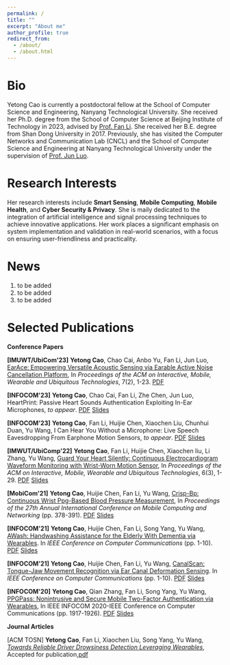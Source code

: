 ```yaml
---
permalink: /
title: ""
excerpt: "About me"
author_profile: true
redirect_from: 
  - /about/
  - /about.html
---
```

Bio
======
Yetong Cao is currently a postdoctoral fellow at the School of Computer Science and Engineering, Nanyang Technological University. She received her Ph.D. degree from the School of Computer Science at Beijing Institute of Technology in 2023, advised by [Prof. Fan Li](https://cs.bit.edu.cn/szdw/jsml/js/lf/index.htm "FanLi"). She received her B.E. degree from Shan Dong University in 2017. Previously, she has visited the Computer Networks and Communication Lab (CNCL) and the School of Computer Science and Engineering at Nanyang Technological University under the supervision of [Prof. Jun Luo](https://personal.ntu.edu.sg/junluo/ "JunLuo"). 

Research Interests
======
Her research interests include **Smart Sensing**, **Mobile Computing**, **Mobile Health**, and **Cyber Security & Privacy**. 
She is maily dedicated to the integration of artificial intelligence and signal processing techniques to achieve innovative applications. Her work places a significant emphasis on system implementation and validation in real-world scenarios, with a focus on ensuring user-friendliness and practicality.

News
======
1. to be added
1. to be added
1. to be added


Selected Publications
======

**Conference Papers**

**[IMUWT/UbiCom'23]** **Yetong Cao**, Chao Cai, Anbo Yu, Fan Li, Jun Luo, [EarAce: Empowering Versatile Acoustic Sensing via Earable Active Noise Cancellation Platform](https://dl.acm.org/doi/abs/10.1145/3596242), In _Proceedings of the ACM on Interactive, Mobile, Wearable and Ubiquitous Technologies_, 7(2), 1-23. [PDF](https://yetongcao.github.io/files/EarACE.pdf) 

**[INFOCOM'23]** **Yetong Cao**, Chao Cai, Fan Li, Zhe Chen, Jun Luo, HeartPrint: Passive Heart Sounds Authentication Exploiting In-Ear Microphones, _to appear_. [PDF](https://yetongcao.github.io/files/HeartPrint.pdf) [Slides](https://yetongcao.github.io/files/HeartPrint.pptx)

**[INFOCOM'23]** **Yetong Cao**, Fan Li, Huijie Chen, Xiaochen Liu, Chunhui Duan, Yu Wang, I Can Hear You Without a Microphone: Live Speech Eavesdropping From Earphone Motion Sensors, _to appear_. [PDF](https://yetongcao.github.io/files/EarSpy.pdf) [Slides](https://yetongcao.github.io/files/EarSpy.pptx)

**[IMWUT/UbiComp'22]** **Yetong Cao**, Fan Li, Huijie Chen, Xiaochen liu, Li Zhang, Yu Wang, [Guard Your Heart Silently: Continuous Electrocardiogram Waveform Monitoring with Wrist-Worn Motion Sensor](https://dl.acm.org/doi/abs/10.1145/3550307), In _Proceedings of the ACM on Interactive, Mobile, Wearable and Ubiquitous Technologies_, 6(3), 1-29. [PDF](https://yetongcao.github.io/files/VibCardiogram.pdf) [Slides](https://yetongcao.github.io/files/vibcardiogram.pptx)

**[MobiCom'21]** **Yetong Cao**, Huijie Chen, Fan Li, Yu Wang, [Crisp-Bp: Continuous Wrist Ppg-Based Blood Pressure Measurement](https://dl.acm.org/doi/abs/10.1145/3447993.3483241), In _Proceedings of the 27th Annual International Conference on Mobile Computing and Networking_ (pp. 378-391). [PDF](https://yetongcao.github.io/files/Crisp-BP.pdf) [Slides](https://yetongcao.github.io/files/Mobicom-15min.pptx)

**[INFOCOM'21]** **Yetong Cao**, Huijie Chen, Fan Li, Song Yang, Yu Wang, [AWash: Handwashing Assistance for the Elderly With Dementia via Wearables](https://ieeexplore.ieee.org/abstract/document/9488688). In _IEEE Conference on Computer Communications_ (pp. 1-10). [PDF](https://yetongcao.github.io/files/AWash.pdf) [Slides](https://yetongcao.github.io/files/awash.pptx)

**[INFOCOM'21]** **Yetong Cao**, Huijie Chen, Fan Li, Yu Wang, [CanalScan: Tongue-Jaw Movement Recognition via Ear Canal Deformation Sensing](https://ieeexplore.ieee.org/abstract/document/9488852). In _IEEE Conference on Computer Communications_ (pp. 1-10). [PDF](https://yetongcao.github.io/files/CanalScan.pdf) [Slides](https://yetongcao.github.io/files/canalscan.pptx)

**[INFOCOM'20]** **Yetong Cao**, Qian Zhang, Fan Li, Song Yang, Yu Wang, [PPGPass: Nonintrusive and Secure Mobile Two-Factor Authentication via Wearables](https://ieeexplore.ieee.org/abstract/document/9155380), In IEEE INFOCOM 2020-IEEE Conference on Computer Communications (pp. 1917-1926). [PDF](https://yetongcao.github.io/files/PPGPass.pdf) [Slides](https://yetongcao.github.io/files/INFOCOM2020-PPGPass-final.pptx)

**Journal Articles**

[ACM TOSN] **Yetong Cao**, Fan Li, Xiaochen Liu, Song Yang, Yu Wang, [_Towards Reliable Driver Drowsiness Detection Leveraging Wearables_](https://dl.acm.org/doi/abs/10.1145/3560821), Accepted for publication,[pdf](https://yetongcao.github.io/files/FDWatch.pdf)





